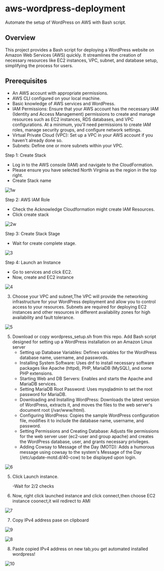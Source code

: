 # aws-wordpress-deployment

Automate the setup of WordPress on AWS with Bash script.

## Overview

This project provides a Bash script for deploying a WordPress website on Amazon Web Services (AWS) quickly. It streamlines the creation of necessary resources like EC2 instances, VPC, subnet, and database setup, simplifying the process for users.

## Prerequisites

- An AWS account with appropriate permissions.
- AWS CLI configured on your local machine.
- Basic knowledge of AWS services and WordPress.
- IAM Permissions: Ensure that your AWS account has the necessary IAM (Identity and Access Management) permissions to create and manage resources such as EC2 instances, RDS databases, and VPC configurations. At a minimum, you'll need permissions to create IAM roles, manage security groups, and configure network settings.
- Virtual Private Cloud (VPC): Set up a VPC in your AWS account if you haven't already done so. 
- Subnets: Define one or more subnets within your VPC.

Step 1: Create Stack
  - Log in to the AWS console (IAM) and navigate to the CloudFormation.
  - Please ensure you have selected North Virginia as the region in the top right.
  - Create Stack name

![1w](https://github.com/TarangJ/aws-wordpress-deployment/assets/65700353/e12fffc9-1ef8-4fa4-a962-657b56b999b8)

Step 2: AWS IAM Role
 
 - Check the Acknowledge Cloudformation might create IAM Resources.
 - Click create stack

![2w](https://github.com/TarangJ/aws-wordpress-deployment/assets/65700353/23dd2872-a78f-4594-840b-c346d3bd751b)


Step 3: Create Stack Stage
 
 - Wait for create complete stage.

![3](https://github.com/TarangJ/aws-wordpress-deployment/assets/65700353/9483ef27-6239-49a8-bd19-c7f80e40d074)

Step 4: Launch an Instance
  
  - Go to services and click EC2.
  - Now, create and EC2 instance
    
![4](https://github.com/TarangJ/aws-wordpress-deployment/assets/65700353/376b7620-8a47-4ae9-8650-0f6ff5d6793c)

3. Choose your VPC and subnet,The VPC will provide the networking infrastructure for your WordPress deployment and allow you to control access to your resources.
    Subnets are required for deploying EC2 instances and other resources in different availability zones for high availability and fault tolerance.

![5](https://github.com/TarangJ/aws-wordpress-deployment/assets/65700353/fd1d2d46-e3ea-41be-994f-d3faf7dfe037)

5. Download or copy wordpress_setup.sh from this repo.
   Add Bash script designed for setting up a WordPress installation on an Amazon Linux server
   - Setting up Database Variables: Defines variables for the WordPress database name, username, and passwords.
   - Installing System Software: Uses dnf to install necessary software packages like Apache (httpd), PHP, MariaDB (MySQL), and some PHP extensions.
   - Starting Web and DB Servers: Enables and starts the Apache and MariaDB services.
   - Setting MariaDB Root Password: Uses mysqladmin to set the root password for MariaDB.
   - Downloading and Installing WordPress: Downloads the latest version of WordPress, extracts it, and moves the files to the web server's document root (/var/www/html).
   - Configuring WordPress: Copies the sample WordPress configuration file, modifies it to include the database name, username, and password.
   - Setting Permissions and Creating Database: Adjusts file permissions for the web server user (ec2-user and group apache) and creates the WordPress database, user, and    grants necessary privileges.
   - Adding Cowsay to Message of the Day (MOTD): Adds a humorous message using cowsay to the system's Message of the Day (/etc/update-motd.d/40-cow) to be displayed upon login.

![6](https://github.com/TarangJ/aws-wordpress-deployment/assets/65700353/378d6366-a8bc-4281-a02f-0ab4150c2aea)

5. Click Launch instance.

   -Wait for 2/2 checks

6. Now, right click launched instance and click connect,then choose EC2 instance coonect,it wiil redirect to AMI

![7](https://github.com/TarangJ/aws-wordpress-deployment/assets/65700353/cb2b6449-3852-4696-a93c-74d6e6ee114b)

7. Copy IPv4 address pase on clipboard
    
![9](https://github.com/TarangJ/aws-wordpress-deployment/assets/65700353/d79f576a-8300-43f8-9a1c-9f51f7090611)

![8](https://github.com/TarangJ/aws-wordpress-deployment/assets/65700353/6bd24935-4d4c-457f-bcfd-b92289399f03)

8. Paste copied IPv4 address on new tab,you get automated installed wordpress!

![10](https://github.com/TarangJ/aws-wordpress-deployment/assets/65700353/d8c8988f-5ea2-4391-aa5f-dab8364429d8)




